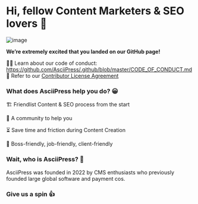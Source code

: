 # Hi, fellow Content Marketers & SEO lovers 👋

![image](https://user-images.githubusercontent.com/76883/210927576-ef3e5eef-ceec-4dbb-91af-f02fa54dfebc.png)




<!-- ![An illustration showing a space kitty dreaming of exploring new worlds with AsciiPress](https://raw.githubusercontent.com/AsciiPresshq/.github/master/profile/static/AsciiPress-github-banner.png)
 -->
**We’re extremely excited that you landed on our GitHub page!**

🧑‍💻 Learn about our code of conduct: https://github.com/AsciiPress/.github/blob/master/CODE_OF_CONDUCT.md  
📜 Refer to our [Contributor License Agreement](https://github.com/AsciiPress/.github/blob/master/CLA.md) 



### What does AsciiPress help you do? 😀

🏗 Friendlist Content & SEO process from the start

🤝 A community to help you

⏳ Save time and friction during Content Creation

🧰 Boss-friendly, job-friendly, client-friendly

### Wait, who is AsciiPress? 🤔

AsciiPress was founded in 2022 by CMS enthusiasts who previously founded large global software and payment cos.


### Give us a spin 👍

